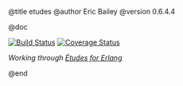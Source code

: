 @title etudes
@author Eric Bailey
@version 0.6.4.4

@doc

[![Build Status][Travis badge]][Travis link]
[![Coverage Status][Coveralls badge]][Coveralls link]

*Working through [Études for Erlang][book]*


<!-- Named Links -->

[book]: https://github.com/oreillymedia/etudes-for-erlang
[Travis badge]: https://travis-ci.org/yurrriq/etudes-for-erlang.svg?branch=master
[Travis link]: https://travis-ci.org/yurrriq/etudes-for-erlang
[Coveralls badge]: https://coveralls.io/repos/github/yurrriq/etudes-for-erlang/badge.svg?branch=develop
[Coveralls link]: https://coveralls.io/github/yurrriq/etudes-for-erlang?branch=develop


@end
